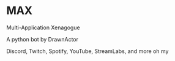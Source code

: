 # MAX
Multi-Application Xenagogue

A python bot by DrawnActor

Discord, Twitch, Spotify, YouTube, StreamLabs, and more oh my